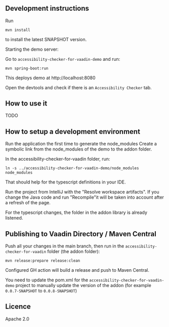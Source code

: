 # 

## Development instructions
Run
```
mvn install
```
to install the latest SNAPSHOT version.

Starting the demo server:

Go to `accessibility-checker-for-vaadin-demo` and run:
```
mvn spring-boot:run
```

This deploys demo at http://localhost:8080

Open the devtools and check if there is an `Accessibility Checker` tab.

## How to use it

TODO


## How to setup a development environment

Run the application the first time to generate the node_modules
Create a symbolic link from the node_modules of the demo to the addon folder.

In the accessibility-checker-for-vaadin folder, run:
```
ln -s ../accessibility-checker-for-vaadin-demo/node_modules node_modules
```
That should help for the typescript definitions in your IDE.

Run the project from IntelliJ with the "Resolve workspace artifacts".
If you change the Java code and run "Recompile"it will be taken into account after a refresh of the page.

For the typescript changes, the folder in the addon library is already listened.

## Publishing to Vaadin Directory / Maven Central

Push all your changes in the main branch, then run in the `accessibility-checker-for-vaadin` folder (the addon folder):

    mvn release:prepare release:clean

Configured GH action will build a release and push to Maven Central.

You need to update the pom.xml for the `accessibility-checker-for-vaadin-demo` project to manually update the version of the addon (for example `0.0.7-SNAPSHOT` to `0.0.8-SNAPSHOT`)

## Licence

Apache 2.0